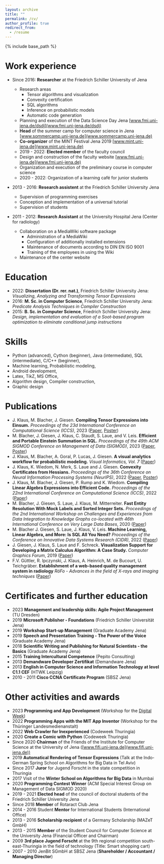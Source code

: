 ```yaml
---
layout: archive
title: ""
permalink: /cv/
author_profile: true
redirect_from:
  - /resume
---
```


{% include base_path %}

Work experience
======
* Since 2016: __Researcher__ at the Friedrich Schiller University of Jena
  * Research areas
    - Tensor algorithms and visualization
    - Convexity certification 
    - SQL algorithms 
    - Inference on probabilistic models
    - Automatic code generation
  * Planning and execution of the Data Science Day Jena
  [www.fmi.uni-jena.de/dsdj](www.fmi.uni-jena.de/dsdj)
  * __Head__ of the summer camp for computer science in Jena [www.sommercamp.uni-jena.de](www.sommercamp.uni-jena.de)
  * __Co-organizer__ of the MINT Festival Jena 2019 [www.mint.uni-jena.de](www.mint.uni-jena.de)
  * 2019 - 2022: __Elected member__ of the faculty council
  * Design and construction of the faculty website [www.fmi.uni-jena.de](www.fmi.uni-jena.de)
  * Organization and execution of the preliminary course in computer science
  * 2020 - 2022: Organization of a learning café for junior students

* 2013 - 2016: __Research assistent__ at the Friedrich Schiller University Jena
    * Supervision of programming exercises
    * Conception and implementation of a universal tutorial
    * Supervision of students

* 2011 - 2012: __Research Assistant__ at the University Hospital Jena (Center for radiology)
  * Collaboration on a MediaWiki software package
    - Administration of a MediaWiki
    - Configuration of additionally installed extensions
    - Maintenance of documents according to DIN EN ISO 9001
    - Training of the employees in using the Wiki
  * Maintenance of the center website

Education
======
* 2022: __Dissertation (Dr. rer. nat.)__, Friedrich Schiller University Jena: 
  _Visualizing, Analyzing and Transforming Tensor Expressions_
* 2016: __M. Sc. in Computer Science__, Friedrich Schiller University Jena: _Predicate Analysis Techniques in Compiler Construction_ 
* 2015: __B. Sc. in Computer Science__, Friedrich Schiller University Jena: _Design, implementation and evaluation of a Soot-based program optimization to eliminate conditional jump instructions_

Skills
======
* Python (advanced), Cython (beginner), Java (intermediate), SQL (intermediate), C/C++ (beginner),
* Machine learning, Probabilistic modeling, 
* Android development,
* Latex, TikZ, MS Office,
* Algorithm design, Compiler construction,
* Graphic design

Publications
======
* J. Klaus, M. Blacher, J. Giesen. __Compiling Tensor Expressions into Einsum.__ *Proceedings of the 23d International Conference on Computational Science (ICCS)*, 2023 ([Paper](https://link.springer.com/chapter/10.1007/978-3-031-36021-3_10), [Poster](/images/poster/ICCS2023.pdf))
* M. Blacher, J. Giesen, J. Klaus, C. Staudt, S. Laue, and V. Leis. __Efficient and Portable Einstein Summation in SQL.__ *Proceedings of the 49th ACM SIGMOD Conference on Management of Data (SIGMOD)*, 2023 ([Paper](https://dl.acm.org/doi/10.1145/3589266), [Poster](/images/poster/SIGMOD2023.pdf))
* J. Klaus, M. Blacher, A. Goral, P. Lucas, J. Giesen. __A visual analytics workflow for probabilistic modeling.__ *Visual Informatics, Vol. 7* ([Paper](https://www.sciencedirect.com/science/article/pii/S2468502X23000153))
* J. Klaus, K. Wiedom,  N. Merk, S. Laue and J. Giesen. __Convexity Certificates from Hessians.__ *Proceedings of the 36th Conference on Neural Information Processing Systems (NeurIPS)*, 2022 ([Paper](https://arxiv.org/abs/2210.10430), [Poster](/images/poster/NeurIPS2022.pdf))
* J. Klaus, M. Blacher, J. Giesen, P. Rump and K. Wiedom.
__Compiling Linear Algebra Expressions into Efficient Code.__ *Proceedings of the 22nd International Conference on Computational Science (ICCS)*, 2022 ([Paper](https://www.iccs-meeting.org/archive/iccs2022/papers/133510008.pdfExternal))
* M. Blacher, J. Giesen, S. Laue, J. Klaus, M. Mitterreiter.
__Fast Entity Resolution With Mock Labels and Sorted Integer Sets.__ *Proceedings of the 2nd International Workshop on Challenges and Experiences from Data Integration to Knowledge Graphs co-located with 46th International Conference on Very Large Data Bases*, 2020 ([Paper](http://ceur-ws.org/Vol-2726/paper2.pdfExternal))
* M. Blacher J. Giesen, S. Laue, J. Klaus, V. Leis.
__Machine Learning, Linear Algebra, and More: Is SQL All You Need?__ *Proceedings of the Conference on Innovative Data Systems Research (CIDR)*, 2022 ([Paper](http://cidrdb.org/cidr2022/papers/p17-blacher.pdfExternal))
* J. Giesen, J. Klaus, S. Laue and F. Schreck.
__Visualization Support for Developing a Matrix Calculus Algorithm: A Case Study.__ *Computer Graphics Forum*, 2019 ([Paper](https://doi.org/10.1111/cgf.13694External))
* F.V. Güttler, R. Ipczynski, J. Klaus, A. Heinrich, M. de Bucourt, U. Teichgräber. __Establishment of a web-based quality management system in radiology__ *RöFo - Advances in the field of X-rays and imaging techniques* ([Paper](https://www.thieme-connect.com/products/ejournals/abstract/10.1055/s-0032-1311194))

Certificates and further education
======
* 2023 __Management and leadership skills: Agile
Project Management__ (TU Dresden)
* 2019 __Microsoft Publisher - Foundations__ (Friedrich Schiller Universität Jena)
* 2019 __Workshop Start-up Management__ (Graduate Academy Jena)
* 2019 __Speech and Presentation Training - The Power of the Voice__ (Graduate Academy Jena)
* 2018 __Scientific Writing and Publishing for Natural Scientists - the Basics__ (Graduate Academy Jena)
* 2015 __Training Intercultural Competence__ (Pepito Consulting)
* 2013 __Demandware Developer Zertifikat__ (Demandware Jena)
* 2013 __English in Computer Science and Information Technology at level C1.1 CEF__ (HTWK Leipzig)
* 2010 - 2011 __Cisco CCNA Certificate Program__ (SBSZ Jena)

Other activities and awards
======
* 2023 __Programming and App Development__ (Workshop for the [Digital Week](https://www.rewi.uni-jena.de/digitalewoche))
* 2022 __Programming Apps with the MIT App Inventor__ (Workshop for the Thüringer Landesmedienanstalt)
* 2022 __Web Crawler for Inexperienced__ (Codeweek Thuringia)
* 2020 __Create a Comic with Python__ (Codeweek Thuringia)
* Since 2020 __Chairman__ of the Friends of the Institute for Computer Science at the University of Jena ([www.fifi.uni-jena.de](www.fifi.uni-jena.de))
* 2019 __Automatical Rendering of Tensor Expressions__ (Talk at the Indo-German Spring School on Algorithms for Big Data in Tel Aviv)
* Since 2017 __Juror__ for Jugend Forscht in the state competition in Thuringia
* 2017 Visit of the __Winter School on Algorithms for Big Data__ in Mumbai
* 2020 __Programming Contest Winner__ (ACM Special Interest Group on Management of Data SIGMOD 2020)
* 2019 - 2021 __Elected head__ of the council of doctoral students of the Friedrich Schiller University Jena
* Since 2018 __Member__ of Rotaract Club Jena
* 2014 - 2016 Student __Mentor__ for International Students (International Office)
* 2013 - 2016 __Scholarship recipient__ of a Germany Scholarship (MAZeT GmbH)
* 2013 - 2015 __Member__ of the Student Council for Computer Science at the University Jena (Financial Officer and Chairman)
* 2009 __3rd place Jugend Forscht__ at the 9th regional competition south-east-Thuringia in the field of technology (Title: Smart shopping cart)
* 2007 - 2010 JenBit SGmbH at SBSZ Jena (__Shareholder / Accountant / Managing Director__)
